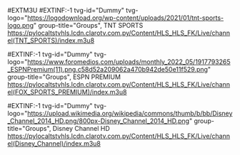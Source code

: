 #EXTM3U
#EXTINF:-1 tvg-id="Dummy" tvg-logo="https://logodownload.org/wp-content/uploads/2021/01/tnt-sports-logo.png" group-title="Groups", TNT SPORTS
https://pylocaltstvhls.lcdn.clarotv.com.py/Content/HLS_HLS_FK/Live/channel(TNT_SPORTS)/index.m3u8

#EXTINF:-1 tvg-id="Dummy" tvg-logo="https://www.foromedios.com/uploads/monthly_2022_05/1917793265_ESPNPremium(11).png.c58d52a209062a470b942de50e11f529.png" group-title="Groups", ESPN PREMIUM
https://pylocaltstvhls.lcdn.clarotv.com.py/Content/HLS_HLS_FK/Live/channel(FOX_SPORTS_PREMIUM)/index.m3u8

#EXTINF:-1 tvg-id="Dummy" tvg-logo="https://upload.wikimedia.org/wikipedia/commons/thumb/b/bb/Disney_Channel_2014_HD.png/800px-Disney_Channel_2014_HD.png" group-title="Groups", Disney Channel HD
https://pylocaltstvhls.lcdn.clarotv.com.py/Content/HLS_HLS_FK/Live/channel(Disney_Channel)/index.m3u8

